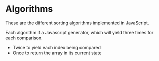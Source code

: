 # Algorithms

These are the different sorting algorithms implemented in JavaScript.

Each algorithm if a Javascript generator, which will yield three times for each
comparison. 

- Twice to yield each index being compared
- Once to return the array in its current state